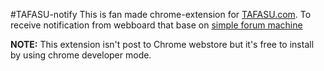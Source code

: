 #TAFASU-notify
This is fan made chrome-extension for [TAFASU.com](https://www.tafasu.com). To receive notification from webboard that base on [simple forum machine](support.simplemachines.org)

**NOTE:** This extension isn't post to Chrome webstore but it's free to install by using chrome developer mode.
